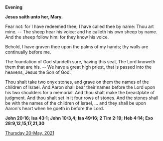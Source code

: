 **Evening**

**Jesus saith unto her, Mary.**
 
Fear not: for I have redeemed thee, I have called thee by name: Thou art mine. -- The sheep hear his voice: and he calleth his own sheep by name. And the sheep follow him: for they know his voice.
 
Behold, I have graven thee upon the palms of my hands; thy walls are continually before me.
 
The foundation of God standeth sure, having this seal, The Lord knoweth them that are his. -- We have a great high priest, that is passed into the heavens, Jesus the Son of God.
 
Thou shalt take two onyx stones, and grave on them the names of the children of Israel. And Aaron shall bear their names before the Lord upon his two shoulders for a memorial. And thou shalt make the breastplate of judgment. And thou shalt set in it four rows of stones. And the stones shall be with the names of the children of Israel, ... and they shall be upon Aaron's heart when he goeth in before the Lord.  

**John 20:16; Isa 43:1; John 10:3,4; Isa 49:16; 2 Tim 2:19; Heb 4:14; Exo 28:9,12,15,17,21,30**

[Thursday 20-May, 2021](https://t.me/daily_light)
